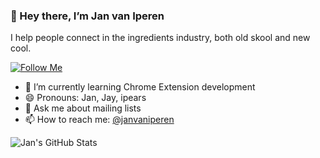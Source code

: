 ### 👋 Hey there, I’m Jan van Iperen

I help people connect in the ingredients industry, both old skool and new cool.

[![Follow Me](https://img.shields.io/github/followers/janvaniperen?label=Follow&style=social)](https://github.com/janvaniperen)

- 🌱 I’m currently learning Chrome Extension development
- 😄 Pronouns: Jan, Jay, ipears
- 💬 Ask me about mailing lists
- 📫 How to reach me: [@janvaniperen](https://twitter.com/janvaniperen)

![Jan's GitHub Stats](https://github-readme-stats.vercel.app/api?username=janvaniperen&show_icons=false&count_private=true&line_height=20)
